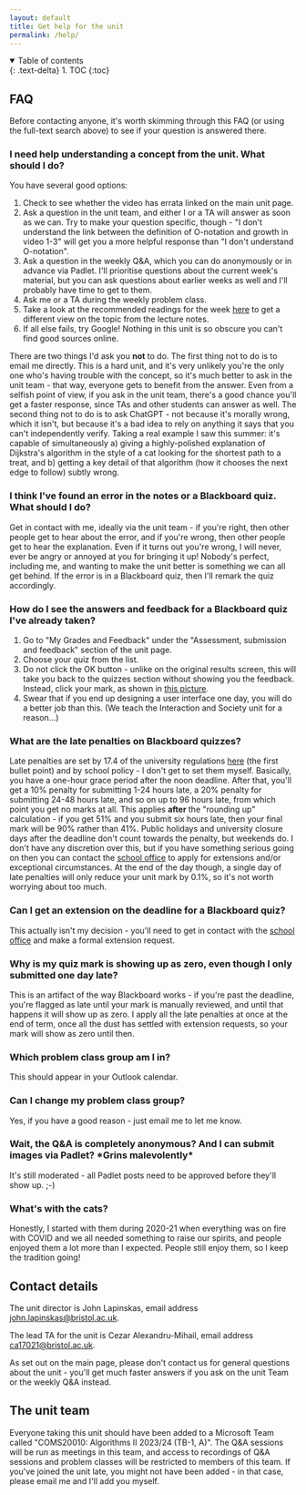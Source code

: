 ```yaml
---
layout: default
title: Get help for the unit
permalink: /help/
---
```

<details open markdown="block">
<summary>
Table of contents
</summary>
{: .text-delta}
1. TOC
{:toc}
</details>

## FAQ

Before contacting anyone, it's worth skimming through this FAQ (or using the full-text search above) to see if your question is answered there.

### I need help understanding a concept from the unit. What should I do?

You have several good options:
1. Check to see whether the video has errata linked on the main unit page.
1. Ask a question in the unit team, and either I or a TA will answer as soon as we can. Try to make your question specific, though - "I don't understand the link between the definition of O-notation and growth in video 1-3" will get you a more helpful response than "I don't understand O-notation".
1. Ask a question in the weekly Q&A, which you can do anonymously or in advance via Padlet. I'll prioritise questions about the current week's material, but you can ask questions about earlier weeks as well and I'll probably have time to get to them.
1. Ask me or a TA during the weekly problem class.
1. Take a look at the recommended readings for the week [here](../readings) to get a different view on the topic from the lecture notes.
1. If all else fails, try Google! Nothing in this unit is so obscure you can't find good sources online.

There are two things I'd ask you **not** to do. The first thing not to do is to email me directly. This is a hard unit, and it's very unlikely you're the only one who's having trouble with the concept, so it's much better to ask in the unit team - that way, everyone gets to benefit from the answer. Even from a selfish point of view, if you ask in the unit team, there's a good chance you'll get a faster response, since TAs and other students can answer as well. The second thing not to do is to ask ChatGPT - not because it's morally wrong, which it isn't, but because it's a bad idea to rely on anything it says that you can't independently verify. Taking a real example I saw this summer: it's capable of simultaneously a) giving a highly-polished explanation of Dijkstra's algorithm in the style of a cat looking for the shortest path to a treat, and b) getting a key detail of that algorithm (how it chooses the next edge to follow) subtly wrong.

### I think I've found an error in the notes or a Blackboard quiz. What should I do?

Get in contact with me, ideally via the unit team - if you're right, then other people get to hear about the error, and if you're wrong, then other people get to hear the explanation. Even if it turns out you're wrong, I will never, ever be angry or annoyed at you for bringing it up! Nobody's perfect, including me, and wanting to make the unit better is something we can all get behind. If the error is in a Blackboard quiz, then I'll remark the quiz accordingly.

### How do I see the answers and feedback for a Blackboard quiz I've already taken?

1. Go to "My Grades and Feedback" under the "Assessment, submission and feedback" section of the unit page.
1. Choose your quiz from the list.
1. Do not click the OK button - unlike on the original results screen, this will take you back to the quizzes section without showing you the feedback. Instead, click your mark, as shown in [this picture](../site_files/feedback_button.png).
1. Swear that if you end up designing a user interface one day, you will do a better job than this. (We teach the Interaction and Society unit for a reason...)

### What are the late penalties on Blackboard quizzes? 

Late penalties are set by 17.4 of the university regulations [here](http://www.bristol.ac.uk/academic-quality/assessment/regulations-and-code-of-practice-for-taught-programmes/penalties/) (the first bullet point) and by school policy - I don't get to set them myself. Basically, you have a one-hour grace period after the noon deadline. After that, you'll get a 10% penalty for submitting 1-24 hours late, a 20% penalty for submitting 24-48 hours late, and so on up to 96 hours late, from which point you get no marks at all. This applies **after** the "rounding up" calculation - if you get 51% and you submit six hours late, then your final mark will be 90% rather than 41%. Public holidays and university closure days after the deadline don't count towards the penalty, but weekends do. I don't have any discretion over this, but if you have something serious going on then you can contact the [school office](mailto:coms-info@bristol.ac.uk) to apply for extensions and/or exceptional circumstances. At the end of the day though, a single day of late penalties will only reduce your unit mark by 0.1%, so it's not worth worrying about too much.

### Can I get an extension on the deadline for a Blackboard quiz?

This actually isn't my decision - you'll need to get in contact with the [school office](mailto:coms-info@bristol.ac.uk) and make a formal extension request.

### Why is my quiz mark is showing up as zero, even though I only submitted one day late?

This is an artifact of the way Blackboard works - if you're past the deadline, you're flagged as late until your mark is manually reviewed, and until that happens it will show up as zero. I apply all the late penalties at once at the end of term, once all the dust has settled with extension requests, so your mark will show as zero until then.

### Which problem class group am I in?

This should appear in your Outlook calendar.

### Can I change my problem class group?

Yes, if you have a good reason - just email me to let me know.

### Wait, the Q&A is completely anonymous? And I can submit images via Padlet? \*Grins malevolently\*

It's still moderated - all Padlet posts need to be approved before they'll show up. ;-)

### What's with the cats?

Honestly, I started with them during 2020-21 when everything was on fire with COVID and we all needed something to raise our spirits, and people enjoyed them a lot more than I expected. People still enjoy them, so I keep the tradition going!

## Contact details

The unit director is John Lapinskas, email address [john.lapinskas@bristol.ac.uk](mailto:john.lapinskas@bristol.ac.uk).

The lead TA for the unit is Cezar Alexandru-Mihail, email address [ca17021@bristol.ac.uk](mailto:ca17021@bristol.ac.uk). 

As set out on the main page, please don't contact us for general questions about the unit - you'll get much faster answers if you ask on the unit Team or the weekly Q&A instead.

## The unit team

Everyone taking this unit should have been added to a Microsoft Team called "COMS20010: Algorithms II 2023/24 (TB-1, A)". The Q&A sessions will be run as meetings in this team, and access to recordings of Q&A sessions and problem classes will be restricted to members of this team. If you've joined the unit late, you might not have been added - in that case, please email me and I'll add you myself.